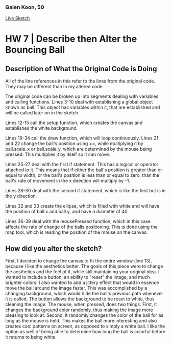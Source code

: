 ### Galen Koon, 50

[Live Sketch](https://galen-koon.github.io/120-Work/hw-7/)


# HW 7 | Describe then Alter the Bouncing Ball

## Description of What the Original Code is Doing
All of the line references in this refer to the lines from the original code. They may be different than in my altered code.

The original code can be broken up into segments dealing with variables and calling functions.
Lines 3-10 deal with establishing a global object known as ball. This object has variables within it, that are established and will be called later on in the sketch.

Lines 12-15 call the setup function, which creates the canvas and establishes the white background.

Lines 19-34 call the draw function, which will loop continuously. Lines 21 and 22 change the ball's position using +=, while multiplying it by ball.scale_x or ball.scale_y, which are determined by the mouse being pressed. This multiplies it by itself so it can move.

Lines 25-27 deal with the first if statement. This has a logical or operator attached to it. This means that if either the ball's position is greater than or equal to width, or the ball's position is less than
or equal to zero, than the ball's rate of movement in the x direction will multiply by -1.

Lines 28-30 deal with the second if statement, which is like the first but is in the y direction.

Lines 32 and 33 create the ellipse, which is filled with white and will have the position of ball.x and ball.y, and have a diameter of 40.

Lines 36-39 deal with the mousePressed function, which in this case affects the rate of change of the balls positioning. This is done using the map tool, which is reading the position of the mouse on the canvas.

## How did you alter the sketch?

First, I decided to change the canvas to fit the entire window (line 13), because I like the aesthetics better.
The goals of this piece were to change the aesthetics and the feel of it, while still maintaining your original idea. I wanted to include a button, an ability to "reset" the image, and much brighter colors. I also wanted to add a jittery effect that would in essence move the ball around the image faster. This was accomplished by a changing background, which would hide the ball's previous path whenever it is called. The button allows the background to be reset to white, thus cleaning the image. The mouse, when pressed, does two things. First, it changes the background color randomly, thus making the image more pleasing to look at. Second, it randomly changes the color of the ball for as long as the mouse is held. This makes the ball more interesting and also creates cool patterns on screen, as opposed to simply a white ball. I like the option as well of being able to determine how long the ball is colorful before it returns to being white.

